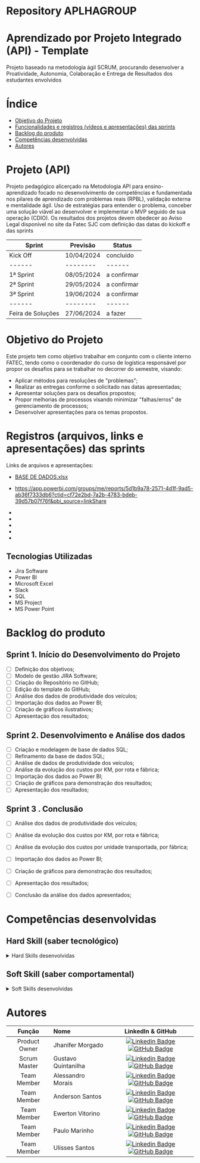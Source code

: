 # Repository APLHAGROUP
# Aprendizado por Projeto Integrado (API) - Template


Projeto baseado na metodologia ágil SCRUM, procurando desenvolver a Proatividade, Autonomia, Colaboração e Entrega de Resultados dos estudantes envolvidos


# Índice
* [Objetivo do Projeto](#objetivo-do-projeto)
* [Funcionalidades e registros (vídeos e apresentações) das sprints](#funcionalidades-e-registros-(vídeos-e-apresentações)-das-sprints)
* [Backlog do produto](#Backlog-do-produto)
* [Competências desenvolvidas](#competências-desenvolvidas)
* [Autores](#autores)

# Projeto (API) 
Projeto pedagógico alicerçado na Metodologia API para ensino-aprendizado focado no desenvolvimento de competências e fundamentada nos pilares de aprendizado com problemas reais (RPBL), validação externa e mentalidade ágil. 
Uso de estratégias para entender o problema, conceber uma solução viável ao desenvolver e implementar o MVP seguido de sua operação (CDIO). 
Os resultados dos projetos devem obedecer ao Aviso Legal disponível no site da Fatec SJC com definição das datas do kickoff e das sprints

Sprint | Previsão | Status|
|----------|----------|----------|
|Kick Off| 10/04/2024 | concluído |
|------|--------|------|
|1ª Sprint| 08/05/2024 | a confirmar |
|2ª Sprint| 29/05/2024 | a confirmar |
|3ª Sprint| 19/06/2024 | a confirmar |
|------|--------|------|
|Feira de Soluções | 27/06/2024 | a fazer |





# Objetivo do Projeto
Este projeto tem como objetivo trabalhar em conjunto com o cliente interno FATEC, tendo como o coordenador do curso de logística responsável por propor os desafios para se trabalhar no decorrer do semestre, visando:

* Aplicar métodos para resoluções de "problemas";
* Realizar as entregas conforme o solicitado nas datas apresentadas;
* Apresentar soluções para os desafios propostos;
* Propor melhorias de processos visando minimizar "falhas/erros" de gerenciamento de processos;
* Desenvolver apresentações para os temas propostos.

# Registros (arquivos, links e apresentações) das sprints

Links de arquivos e apresentações:

* [BASE DE DADOS.xlsx](https://github.com/GustavoQuintanilha/ReposityALPHAGROUP/files/15243341/BASE.DE.DADOS.xlsx)

* https://app.powerbi.com/groups/me/reports/5d1b9a78-2571-4d1f-9ad5-ab36f7333db6?ctid=cf72e2bd-7a2b-4783-bdeb-39d57b07f76f&pbi_source=linkShare
* 
* 
* 
* 
* 


## Tecnologias Utilizadas

* Jira Software
* Power BI
* Microsoft Excel
* Slack
* SQL
* MS Project
* MS Power Point



# Backlog do produto

## Sprint 1. Início do Desenvolvimento do Projeto
- [ ] Definição dos objetivos;
- [ ] Modelo de gestão JIRA Software;
- [ ] Criação do Repositório no GitHub;
- [ ] Edição do template do GitHub;
- [ ] Análise dos dados de produtividade dos veículos;
- [ ] Importação dos dados ao Power BI;
- [ ] Criação de gráficos ilustrativos;
- [ ] Apresentação dos resultados;

## Sprint 2. Desenvolvimento e Análise dos dados
- [ ] Criação e modelagem de base de dados SQL;
- [ ] Refinamento da base de dados SQL;
- [ ] Análise de dados de produtividade dos veículos;
- [ ] Análise da evolução dos custos por KM, por rota e fábrica;
- [ ] Importação dos dados ao Power BI;
- [ ] Criação de gráficos para demonstração dos resultados;
- [ ] Apresentação dos resultados;
      
## Sprint 3 . Conclusão
- [ ] Análise dos dados de produtividade dos veículos;
- [ ] Análise da evolução dos custos por KM, por rota e fábrica;
- [ ] Análise da evolução dos custos por unidade transportada, por fábrica;
- [ ] Importação dos dados ao Power BI;
- [ ] Criação de gráficos para demonstração dos resultados;
- [ ] Apresentação dos resultados;
- [ ] Conclusão da análise dos dados apresentados;


# Competências desenvolvidas

## Hard Skill (saber tecnológico)
<details>
<summary>Hard Skills desenvolvidas</summary>
  
| Tecnologia/Metodologia | Classificação |
| ---------------------- | ------------- |
| GitHub | ★ ★ ★ ★ ★ ★ ★ ☆ ☆ ☆ |
| Gestão de Projetos | ★ ★ ★ ★ ★ ★ ★ ★ ☆ ☆ |
| Scrum Master | ★ ★ ★ ★ ★ ★ ★ ☆ ☆ ☆ |
| Prodct Owner | ★ ★ ★ ★ ★ ★ ★ ☆ ☆ ☆ |
| Markdown | ★ ★ ★ ★ ★ ★ ★ ☆ ☆ ☆ |
| Git Projects | ★ ★ ★ ★ ★ ★ ★ ☆ ☆ ☆ |
 
</details>

## Soft Skill (saber comportamental)
<details>
<summary>Soft Skills desenvolvidas</summary>

| Habilidades | Classificação |
| ---------------------- | ------------- |
| Colaboração | ★ ★ ★ ★ ★ ★ ★ ★ ☆ ☆ |
| Proatividade| ★ ★ ★ ★ ★ ★ ★ ☆ ☆ ☆ |
| Pensamento Crítico | ★ ★ ★ ★ ★ ★ ★ ★ ★ ☆ |
| Gerenciamento de Tempo | ★ ★ ★ ★ ★ ★ ★ ☆ ☆ ☆ |
| Adaptabilidade | ★ ★ ★ ★ ★ ★ ★ ★ ★ ☆ |
| Resiliência | ★ ★ ★ ★ ★ ★ ★ ★ ★ ★ |

</details>

# Autores
|    Função     | Nome                                  |                                                                                                                                                      LinkedIn & GitHub                                                                                                                                                      |
| :-----------: | :------------------------------------ | :-------------------------------------------------------------------------------------------------------------------------------------------------------------------------------------------------------------------------------------------------------------------------------------------------------------------------: |
| Product Owner | Jhanifer Morgado | [![Linkedin Badge](https://img.shields.io/badge/Linkedin-blue?style=flat-square&logo=Linkedin&logoColor=white)](https://github.com/JhaniferMorgado) [![GitHub Badge](https://img.shields.io/badge/GitHub-111217?style=flat-square&logo=github&logoColor=white)](https://github.com/JhaniferMorgado)              |
| Scrum Master  | Gustavo Quintanilha | [![Linkedin Badge](https://img.shields.io/badge/Linkedin-blue?style=flat-square&logo=Linkedin&logoColor=white)](https://github.com/GustavoQuintanilha) [![GitHub Badge](https://img.shields.io/badge/GitHub-111217?style=flat-square&logo=github&logoColor=white)](https://github.com/GustavoQuintanilha)     |
|  Team Member  | Alessandro Morais | [![Linkedin Badge](https://img.shields.io/badge/Linkedin-blue?style=flat-square&logo=Linkedin&logoColor=white)](https://github.com/MORAIS0989) [![GitHub Badge](https://img.shields.io/badge/GitHub-111217?style=flat-square&logo=github&logoColor=white)](https://github.com/MORAIS0989)     |
|  Team Member  | Anderson Santos | [![Linkedin Badge](https://img.shields.io/badge/Linkedin-blue?style=flat-square&logo=Linkedin&logoColor=white)](https://github.com/AndersonSantosCPV) [![GitHub Badge](https://img.shields.io/badge/GitHub-111217?style=flat-square&logo=github&logoColor=white)](https://github.com/AndersonSantosCPV)     |
|  Team Member  | Ewerton Vitorino | [![Linkedin Badge](https://img.shields.io/badge/Linkedin-blue?style=flat-square&logo=Linkedin&logoColor=white)](https://github.com/ewesantos7) [![GitHub Badge](https://img.shields.io/badge/GitHub-111217?style=flat-square&logo=github&logoColor=white)](https://github.com/ewesantos7)        |
|  Team Member  | Paulo Marinho | [![Linkedin Badge](https://img.shields.io/badge/Linkedin-blue?style=flat-square&logo=Linkedin&logoColor=white)](https://github.com/Paulomarinh) [![GitHub Badge](https://img.shields.io/badge/GitHub-111217?style=flat-square&logo=github&logoColor=white)](https://github.com/Paulomarinh)   |
|  Team Member  | Ulisses Santos | [![Linkedin Badge](https://img.shields.io/badge/Linkedin-blue?style=flat-square&logo=Linkedin&logoColor=white)](https://github.com/ulisses8) [![GitHub Badge](https://img.shields.io/badge/GitHub-111217?style=flat-square&logo=github&logoColor=white)](https://github.com/ulisses8)          |

